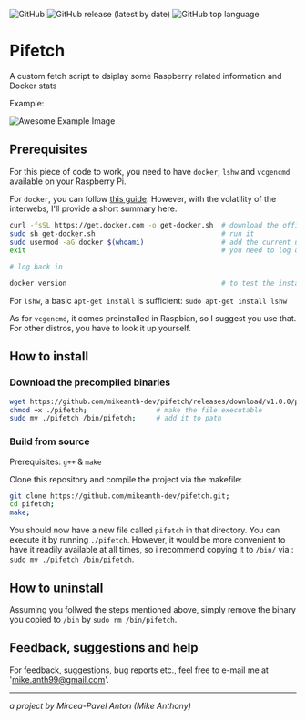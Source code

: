 
![GitHub](https://img.shields.io/github/license/mikeanth-dev/pifetch?style=for-the-badge)
![GitHub release (latest by date)](https://img.shields.io/github/v/release/mikeanth-dev/pifetch?style=for-the-badge)
![GitHub top language](https://img.shields.io/github/languages/top/mikeanth-dev/pifetch?style=for-the-badge)

# Pifetch

A custom fetch script to dsiplay some Raspberry related information and Docker stats

Example:

![Awesome Example Image](https://github.com/mikeanth-dvlp/pifetch/blob/master/assets/example.png)

## Prerequisites

For this piece of code to work, you need to have `docker`, `lshw` and `vcgencmd` available on your Raspberry Pi.

For `docker`, you can follow [this guide](https://phoenixnap.com/kb/docker-on-raspberry-pi).
However, with the volatility of the interwebs, I'll provide a short summary here.

``` bash
curl -fsSL https://get.docker.com -o get-docker.sh  # download the official install script
sudo sh get-docker.sh                               # run it
sudo usermod -aG docker $(whoami)                   # add the current user to the docker group
exit                                                # you need to log out and log back in for the change to take effect

# log back in

docker version                                      # to test the installation
```

For `lshw`, a basic `apt-get install` is sufficient: `sudo apt-get install lshw`

As for `vcgencmd`, it comes preinstalled in Raspbian, so I suggest you use that. For other distros, you have to look it up yourself.

## How to install

### Download the precompiled binaries

``` bash
wget https://github.com/mikeanth-dev/pifetch/releases/download/v1.0.0/pifetch
chmod +x ./pifetch;                 # make the file executable
sudo mv ./pifetch /bin/pifetch;     # add it to path
```

### Build from source

Prerequisites: `g++` & `make`

Clone this repository and compile the project via the makefile:

``` bash
git clone https://github.com/mikeanth-dev/pifetch.git;
cd pifetch;
make;
```

You should now have a new file called `pifetch` in that directory. You can execute it by running `./pifetch`. However, it would be more convenient to have it readily available at all times, so i recommend copying it to `/bin/` via : `sudo mv ./pifetch /bin/pifetch`.

## How to uninstall

Assuming you follwed the steps mentioned above, simply remove the binary you copied to `/bin` by `sudo rm /bin/pifetch`.

## Feedback, suggestions and help

For feedback, suggestions, bug reports etc., feel free to e-mail me at 'mike.anth99@gmail.com'.

---

_a project by Mircea-Pavel Anton (Mike Anthony)_
